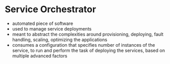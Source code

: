 # Service Orchestrator

- automated piece of software
- used to manage service deployments
- meant to abstract the complexities around provisioning, deploying, fault handling, scaling, optimizing the applications
- consumes a configuration that specifies number of instances of the service, to run and perform the task of deploying the services, based on multiple advanced factors
